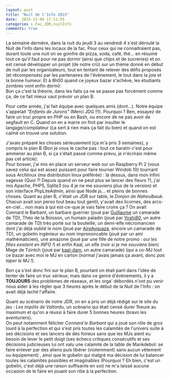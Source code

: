 ```yaml
---
layout: post
title: "Nuit de l'Info 2015"
date:  2015-12-09 17:11:55
categories : Fac,JDR,nuitInfo
comments: true
---
```

La semaine dernière, dans la nuit du jeudi 3 au vendredi 4 s'est déroulé la Nuit de l'info dans les locaux de la fac. Pour ceux qui ne connaitraient pas, durant toute une nuit on se goinfre de pizza, soda, café, thé... en résumé tout ce qu'il faut pour ne pas dormir (ainsi que chips et de sucreries) et on est censé développer un projet (de notre crû) sur un thème donné en début de nuit par les organisateurs, tout en tentant de relever des défis proposés (et récompensés) par les partenaires de l'évènement, le tout dans la joie et la bonne humeur. Et à 8h00 quand ce joyeux bazar s'achève, les étudiants zombies vont enfin dormir.  
Bon ça c'est la théorie, dans les faits ça ne se passe pas forcément comme ça, de ce fait mieux vaut prévoir un plan B.

Pour cette année, j'ai fait équipe avec quelques amis (dont...). Notre équipe s'appelait *"Enfants de Jurons"* (Merci JDG !!!). Pourquoi ? Ben, essayez de faire un truc propre en PHP ou en Bash, ou encore de ne pas avoir de segfault en C. Quand on en a marre on finit par insulter le langage/compilateur (ça sert à rien mais ça fait du bien) et quand on est calmé on trouve une solution.

J'avais préparé les choses sérieusement (ça m'a pris 3 semaines), y compris le plan B (Bon je vous le cache pas : tout ce baratin c'est pour ammener au plan B, si ça s'était passé comme prévu, je n'écrirais même pas cet article).  
Pour bosser, j'ai mis en place un serveur web sur un Raspberry Pi 2 (vous savez celui qui est assez puissant pour faire tourner Windob 10) tournant sous Archlinux (ma distribution linux préférée) : là dessus, dans mon infini sagesse (Quoi ?! Depuis quand on ne peut plus se lancer des fleurs ?), j'ai mis Apache, PHP5, Sqlite3 (ou 4 je ne me souviens plus de la version) et son interface PhpLiteAdmin, ainsi que Node.js... et pleins de bonnes choses. 
Quant au plan B, c'était un JDR sur table, le _Donjon de Naheulbeuk_. Chacun avait son perso tout beau tout gentil, y'avait des licornes, des arcs-en-ciel... non mais à qui est-ce-que je vais faire croire ça ? On avait Connard le Barbant, un barbare guerrier (joué par [Guillaume][Guillaume-github] un camarade de TD), Théo de la Boisson, un humain paladin (joué par [Yoshi80][Yoshi80-github], un autre camarade de TD) très porté sur la bouteille, un demi-elfe nécromancien dont j'ai déjà oublié le nom (joué par [AireAyquaza][AireAyquaza-github], encore un camarade de TD), un gobelin ingénieur au nom imprononcable (joué par un ami mathématicien), une amazone (joué par une fille de notre promo : _oui les filles existent en INFO !_) et enfin Kaal, un elfe (noir si je me souviens bien) Mage de Tzintch (joué par [kaal-dam][kaal-dam-github], un autre camarade) (qui a co-MJ tout ce bazar avec moi le MJ en carton (normal j'avais jamais ça avant, donc _pas taper le MJ !_).

Bon ça s'est donc fini sur le plan B, pourtant on était parti dans l'idée de tenter de faire un truc sérieux; mais dans ce genre d'évènements, il y a **TOUJOURS** des problèmes de réseaux, et les orga' débordés n'ont pu venir nous aider à les régler que 3 heures après le début de la Nuit de l'Info : on avait déjà laché l'affaire.

Quant au scénario de notre JDR, on en a pris un déjà rédigé sur le site du jeu : _Les impôts de Valtordu_, un scénario qui était censé durer 1heure au maximum et qu'on a réussi à faire durer 5 bonnes heures (bravo les aventuriers).  
On peut notamment féliciter *Connard le Barbant* qui a joué son rôle de gros lourd à la perfection et qui s'est pris toutes les calamités de l'univers suite à ses décisions et ses lancers de dés foireux sans que les MJs aient eu besoin de lever le petit doigt (ses échecs critiques consécutifs et ses décisions judicieuses lui ont valu une calamité de la table de Mankdebol: se faire enlever par des aliens puis libérer (violemment) sans aucun vêtement ou équipement) , ainsi que le gobelin qui malgré ma décision de lui balancer toutes les calamités possibles et imaginables (Pourquoi ? Eh bien, c'est un gobelin, c'est déjà une raison suffisante en soi) ne m'a laissé aucune occasion de le faire en jouant son rôle à la perfection.

[Guillaume-github]: https://github.com/g-ongenae
[Yoshi80-github]: https://github.com/Yoshi80
[AireAyquaza-github]: https://github.com/AireAyquaza
[kaal-dam-github]: https://github.com/kaal-dam